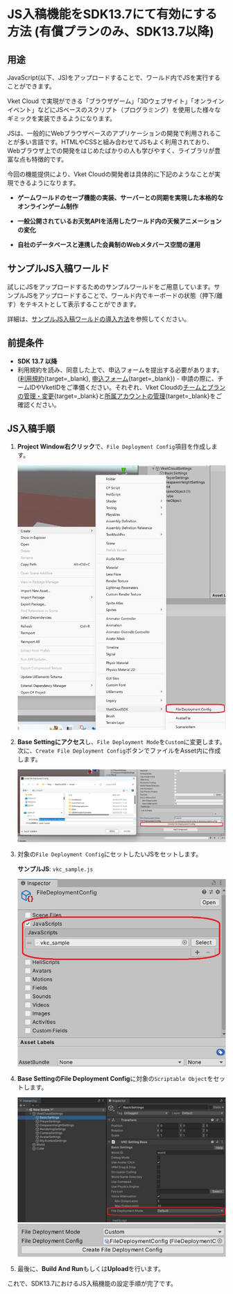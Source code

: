 # JS入稿機能をSDK13.7にて有効にする方法 (有償プランのみ、SDK13.7以降)

## 用途

JavaScript(以下、JS)をアップロードすることで、ワールド内でJSを実行することができます。

Vket Cloud で実現ができる「ブラウザゲーム」「3Dウェブサイト」「オンラインイベント」などにJSベースのスクリプト（プログラミング）を使用した様々なギミックを実装できるようになります。

JSは、一般的にWebブラウザベースのアプリケーションの開発で利用されることが多い言語です。HTMLやCSSと組み合わせてJSもよく利用されており、Webブラウザ上での開発をはじめたばかりの人も学びやすく、ライブラリが豊富な点も特徴的です。

今回の機能提供により、Vket Cloudの開発者は具体的に下記のようなことが実現できるようになります。

- **ゲームワールドのセーブ機能の実装、サーバーとの同期を実現した本格的なオンラインゲーム制作**

- **一般公開されているお天気APIを活用したワールド内の天候アニメーションの変化**

- **自社のデータベースと連携した会員制のWebメタバース空間の運用**

## サンプルJS入稿ワールド

試しにJSをアップロードするためのサンプルワールドをご用意しています。サンプルJSをアップロードすることで、ワールド内でキーボードの状態（押下/離す）をテキストとして表示することができます。

詳細は、[サンプルJS入稿ワールドの導入方法](../WorldMakingGuide/JsUpload_Sample.md)を参照してください。

## 前提条件

- **SDK 13.7 以降**
- 利用規約を読み、同意した上で、申込フォームを提出する必要があります。([利用規約](https://account.vket.com/terms?locale=ja#vket-cloud){target=_blank}, [申込フォーム](https://forms.gle/4iUWipYhWMYCgsds7){target=_blank})
      - 申請の際に、チームIDやVketIDをご準備ください。それぞれ、Vket Cloudの[チームとプランの管理・変更](https://cloud.vket.com/account/admin/team){target=_blank}と[所属アカウントの管理](https://cloud.vket.com/account/admin/member){target=_blank}をご確認ください。

## JS入稿手順
1. **Project Window右クリック**で、`File Deployment Config`項目を作成します。

   ![File Deployment Configの作成](img/JsUpload_1.jpg)

2. **Base Settingにアクセス**し、`File Deployment Mode`を`Custom`に変更します。次に、`Create File Deployment Config`ボタンでファイルをAsset内に作成します。

   ![File Deployment Modeの設定](img/JsUpload_2.jpg)

3. 対象の`File Deployment Config`にセットしたいJSをセットします。

   **サンプルJS**: `vkc_sample.js`

   ![JSのセット](img/JsUpload_3.jpg)

4. **Base SettingのFile Deployment Config**に対象の`Scriptable Object`をセットします。

   ![Scriptable Objectのセット](img/JsUpload_4.jpg)
   ![Scriptable Objectのセット](img/JsUpload_5.jpg)

5. 最後に、**Build And Run**もしくは**Upload**を行います。

これで、SDK13.7におけるJS入稿機能の設定手順が完了です。
